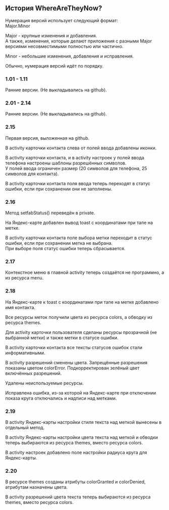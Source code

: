## История WhereAreTheyNow?

Нумерация версий использует следующий формат:  
Major.Minor

Major - крупные изменения и добавления.  
А также, изменения, которые делают приложения с разными Major версиями несовместимыми полностью или частично.

Minor - небольшие изменения, добавления и исправления.

Обычно, нумерация версий идёт по порядку.

### 1.01 - 1.11
Ранние версии. (Не выкладывались на github).

### 2.01 - 2.14
Ранние версии. (Не выкладывались на github).

### 2.15
Первая версия, выложенная на github.

В activity карточки контакта слева от полей ввода добавлены иконки.

В activity карточки контакта, и в activity настроек у полей ввода телефона настроены шаблоны разрешённых символов.  
У полей ввода ограничен размер (20 символов для телефона, 25 символов для контакта).  

В activity карточки контакта поля ввода теперь переходят в статус ошибки, если при сохранении они не заполнены.

### 2.16
Метод setfabStatus() переведён в private.

На Яндекс-карте добавлен вывод toast с координатами при тапе на метке.

В activity карточки контакта поле выбора метки переходит в статус ошибки, если при сохранении метка не выбрана.  
При выборе поля статус ошибки теперь сбрасывается.

### 2.17
Контекстное меню в главной activity теперь создаётся не программно, а из ресурса menu.

### 2.18
На Яндекс-карте к toast с координатами при тапе на метке добавлено имя контакта.  

Все ресурсы меток получили цвета из ресурса colors, а обводку из ресурса themes.  

Для activity карточки пользователя сделаны ресурсы прозрачной (не выбранной метки) и также метки в статусе ошибки.  

В activity карточки контакта все тексты статусов ошибок стали информативными.  

В activity разрешений сменены цвета. Запрещённые разрешения показаны цветом colorError. Подкорректирован зелёный цвет включённых разрешений.  

Удалены неиспользуемые ресурсы.  

Исправлена ошибка, из-за которой на Яндекс-карте при отключении показа круга отключались и надписи над метками.

### 2.19
В activity Яндекс-карты настройки стиля текста над меткой вынесены в отдельный метод.  

В activity Яндекс-карты настройки цвета текста над меткой и обводки теперь выбираются из ресурса themes, вместо ресурса colors.  

В activity настроек добавлено поле настройки радиуса круга для Яндекс-карты.


### 2.20
В ресурсе themes созданы атрибуты colorGranted и colorDenied, атрибутам назначены цвета.  

В activity разрешений цвета текста теперь выбираются из ресурса themes, вместо ресурса colors. 
